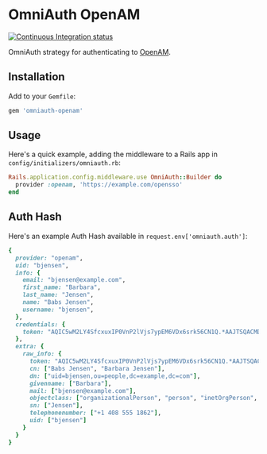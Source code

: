# OmniAuth OpenAM

[![Continuous Integration status](https://secure.travis-ci.org/mak-it/omniauth-openam.svg)](http://travis-ci.org/mak-it/omniauth-openam)

OmniAuth strategy for authenticating to [OpenAM](https://www.forgerock.com/products/access-management/).

## Installation

Add to your `Gemfile`:

```ruby
gem 'omniauth-openam'
```

## Usage

Here's a quick example, adding the middleware to a Rails app
in `config/initializers/omniauth.rb`:

```ruby
Rails.application.config.middleware.use OmniAuth::Builder do
  provider :openam, 'https://example.com/opensso'
end
```

## Auth Hash

Here's an example Auth Hash available in `request.env['omniauth.auth']`:

```ruby
{
  provider: "openam",
  uid: "bjensen",
  info: {
    email: "bjensen@example.com",
    first_name: "Barbara",
    last_name: "Jensen",
    name: "Babs Jensen",
    username: "bjensen",
  },
  credentials: {
    token: "AQIC5wM2LY4SfcxuxIP0VnP2lVjs7ypEM6VDx6srk56CN1Q.*AAJTSQACMDE.*"
  },
  extra: {
    raw_info: {
      token: "AQIC5wM2LY4SfcxuxIP0VnP2lVjs7ypEM6VDx6srk56CN1Q.*AAJTSQACMDE.*",
      cn: ["Babs Jensen", "Barbara Jensen"],
      dn: ["uid=bjensen,ou=people,dc=example,dc=com"],
      givenname: ["Barbara"],
      mail: ["bjensen@example.com"],
      objectclass: ["organizationalPerson", "person", "inetOrgPerson", "top"],
      sn: ["Jensen"],
      telephonenumber: ["+1 408 555 1862"],
      uid: ["bjensen"]
    }
  }
}
```
